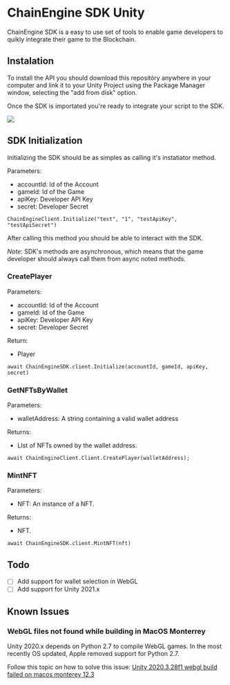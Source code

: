 # ChainEngine SDK Unity

ChainEngine SDK is a easy to use set of tools to enable game developers to quikly integrate their game to the Blockchain.

## Instalation

To install the API you should download this repositóry anywhere in your computer and link it to your Unity Project using the Package Manager window, selecting the "add from disk" option.

Once the SDK is importated you're ready to integrate your script to the SDK.

![](https://i.imgur.com/q5DGkaq.png)


## SDK Initialization

Initializing the SDK should be as simples as calling it's instatiator method.

Parameters:
- accountId: Id of the Account
- gameId: Id of the Game
- apiKey: Developer API Key
- secret: Developer Secret

```ChainEngineClient.Initialize("test", "1", "testApiKey", "testApiSecret")```

After calling this method you should be able to interact with the SDK.

*Note*: SDK's methods are asynchronous, which means that the game developer should always call them from async noted methods.

### CreatePlayer

Parameters:
- accountId: Id of the Account
- gameId: Id of the Game
- apiKey: Developer API Key
- secret: Developer Secret

Return:
- Player 

```await ChainEngineSDK.client.Initialize(accountId, gameId, apiKey, secret)```

### GetNFTsByWallet

Parameters:
- walletAddress: A string containing a valid wallet address

Returns:
- LIst of NFTs owned by the wallet address.

```await ChainEngineClient.Client.CreatePlayer(walletAddress);```

### MintNFT

Parameters:
- NFT: An instance of a NFT.

Returns:
- NFT.

```await ChainEngineSDK.client.MintNFT(nft)```

## Todo

- [ ] Add support for wallet selection in WebGL
- [ ] Add support for Unity 2021.x

## Known Issues

### WebGL files not found while building in MacOS Monterrey

Unity 2020.x depends on Python 2.7 to compile WebGL games. In the most recently OS updated, Apple removed support for Python 2.7.

Follow this topic on how to solve this issue: [Unity 2020.3.28f1 webgl build failed on macos monterey 12.3](https://answers.unity.com/questions/1893841/unity-2020328f1-webgl-build-failed-on-macos-monter.html)